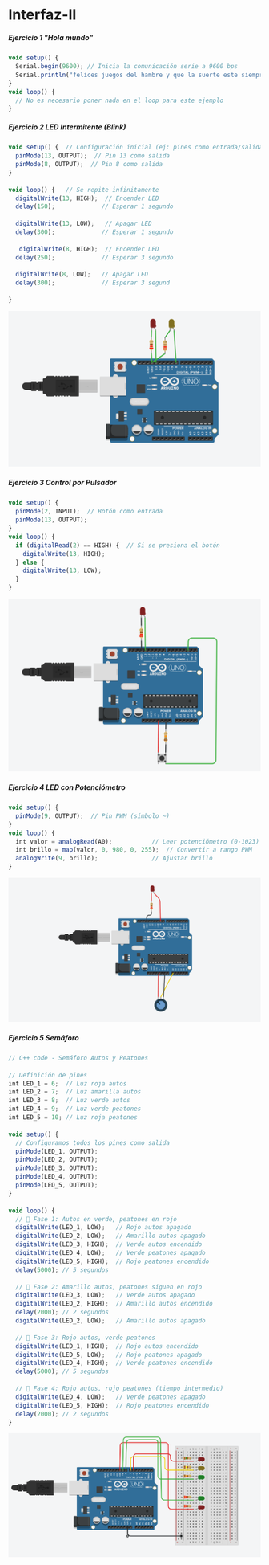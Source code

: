 # Interfaz-II
##### Ejercicio 1 "Hola mundo" #####
```js
void setup() {
  Serial.begin(9600); // Inicia la comunicación serie a 9600 bps
  Serial.println("felices juegos del hambre y que la suerte este siempre de su lado"); // Envía "felices juegos del hambre y que la suerte este siempre de su lado" al monitor serie
}
void loop() {
  // No es necesario poner nada en el loop para este ejemplo
}
```

##### Ejercicio 2 LED Intermitente (Blink) #####
```js
void setup() {  // Configuración inicial (ej: pines como entrada/salida)
  pinMode(13, OUTPUT);  // Pin 13 como salida
  pinMode(8, OUTPUT);  // Pin 8 como salida
}

void loop() {   // Se repite infinitamente
  digitalWrite(13, HIGH);  // Encender LED
  delay(150);             // Esperar 1 segundo
  
  digitalWrite(13, LOW);   // Apagar LED
  delay(300);             // Esperar 1 segundo
  
   digitalWrite(8, HIGH);  // Encender LED
  delay(250);             // Esperar 3 segundo
  
  digitalWrite(8, LOW);   // Apagar LED
  delay(300);             // Esperar 3 segund
  
}
```
<img src="https://raw.githubusercontent.com/McabreraO/Interfaz-II/refs/heads/main/img/Le%20Intermitente.png"/>

##### Ejercicio 3 Control por Pulsador #####
```js
void setup() {
  pinMode(2, INPUT);  // Botón como entrada
  pinMode(13, OUTPUT);
}
void loop() {
  if (digitalRead(2) == HIGH) {  // Si se presiona el botón
    digitalWrite(13, HIGH);
  } else {
    digitalWrite(13, LOW);
  }
}
```
<img src="https://raw.githubusercontent.com/McabreraO/Interfaz-II/refs/heads/main/img/Led%20Pulsador.png"/>

##### Ejercicio 4 LED con Potenciómetro #####
```js
void setup() {
  pinMode(9, OUTPUT);  // Pin PWM (símbolo ~)
}
void loop() {
  int valor = analogRead(A0);           // Leer potenciómetro (0-1023)
  int brillo = map(valor, 0, 980, 0, 255);  // Convertir a rango PWM
  analogWrite(9, brillo);               // Ajustar brillo
}
```
<img src="https://raw.githubusercontent.com/McabreraO/Interfaz-II/refs/heads/main/led%20Potenciometro.png"/>

##### Ejercicio 5 Semáforo #####
```js
// C++ code - Semáforo Autos y Peatones

// Definición de pines
int LED_1 = 6;  // Luz roja autos
int LED_2 = 7;  // Luz amarilla autos
int LED_3 = 8;  // Luz verde autos
int LED_4 = 9;  // Luz verde peatones
int LED_5 = 10; // Luz roja peatones

void setup() {
  // Configuramos todos los pines como salida
  pinMode(LED_1, OUTPUT);
  pinMode(LED_2, OUTPUT);
  pinMode(LED_3, OUTPUT);
  pinMode(LED_4, OUTPUT);
  pinMode(LED_5, OUTPUT);
}

void loop() {
  // 🚦 Fase 1: Autos en verde, peatones en rojo
  digitalWrite(LED_1, LOW);   // Rojo autos apagado
  digitalWrite(LED_2, LOW);   // Amarillo autos apagado
  digitalWrite(LED_3, HIGH);  // Verde autos encendido
  digitalWrite(LED_4, LOW);   // Verde peatones apagado
  digitalWrite(LED_5, HIGH);  // Rojo peatones encendido
  delay(5000); // 5 segundos

  // 🚦 Fase 2: Amarillo autos, peatones siguen en rojo
  digitalWrite(LED_3, LOW);   // Verde autos apagado
  digitalWrite(LED_2, HIGH);  // Amarillo autos encendido
  delay(2000); // 2 segundos
  digitalWrite(LED_2, LOW);   // Amarillo autos apagado

  // 🚦 Fase 3: Rojo autos, verde peatones
  digitalWrite(LED_1, HIGH);  // Rojo autos encendido
  digitalWrite(LED_5, LOW);   // Rojo peatones apagado
  digitalWrite(LED_4, HIGH);  // Verde peatones encendido
  delay(5000); // 5 segundos

  // 🚦 Fase 4: Rojo autos, rojo peatones (tiempo intermedio)
  digitalWrite(LED_4, LOW);   // Verde peatones apagado
  digitalWrite(LED_5, HIGH);  // Rojo peatones encendido
  delay(2000); // 2 segundos
}
```
<img src="https://raw.githubusercontent.com/McabreraO/Interfaz-II/refs/heads/main/Sem%C3%A1foro.png"/>
